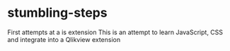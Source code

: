 # stumbling-steps
First attempts at a is extension
This is an attempt to learn JavaScript, CSS and integrate into a Qlikview extension
